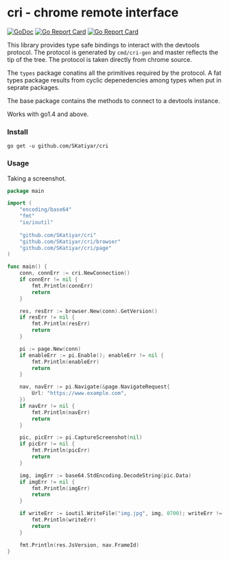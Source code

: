 # cri - chrome remote interface

[![GoDoc](https://godoc.org/github.com/SKatiyar/cri?status.svg)](https://godoc.org/github.com/SKatiyar/cri)
[![Go Report Card](https://goreportcard.com/badge/github.com/SKatiyar/cri)](https://goreportcard.com/report/github.com/SKatiyar/cri)
[![Go Report Card](https://travis-ci.org/SKatiyar/cri.svg?branch=develop)](https://travis-ci.org/SKatiyar/cri)

This library provides type safe bindings to interact with the devtools protocol.
The protocol is generated by `cmd/cri-gen` and master reflects the tip of the tree.
The protocol is taken directly from chrome source.

The `types` package conatins all the primitives required by the protocol. A fat types package results from cyclic depenedencies among types when put in seprate packages.

The base package contains the methods to connect to a devtools instance.

Works with go1.4 and above.

### Install

```
go get -u github.com/SKatiyar/cri
```

### Usage

Taking a screenshot.

```go
package main

import (
	"encoding/base64"
	"fmt"
	"io/ioutil"
  
	"github.com/SKatiyar/cri"
	"github.com/SKatiyar/cri/browser"
	"github.com/SKatiyar/cri/page"
)

func main() {
	conn, connErr := cri.NewConnection()
	if connErr != nil {
		fmt.Println(connErr)
		return
	}

	res, resErr := browser.New(conn).GetVersion()
	if resErr != nil {
		fmt.Println(resErr)
		return
	}

	pi := page.New(conn)
	if enableErr := pi.Enable(); enableErr != nil {
		fmt.Println(enableErr)
		return
	}

	nav, navErr := pi.Navigate(&page.NavigateRequest{
		Url: "https://www.example.com",
	})
	if navErr != nil {
		fmt.Println(navErr)
		return
	}

	pic, picErr := pi.CaptureScreenshot(nil)
	if picErr != nil {
		fmt.Println(picErr)
		return
	}

	img, imgErr := base64.StdEncoding.DecodeString(pic.Data)
	if imgErr != nil {
		fmt.Println(imgErr)
		return
	}

	if writeErr := ioutil.WriteFile("img.jpg", img, 0700); writeErr != nil {
		fmt.Println(writeErr)
		return
	}

	fmt.Println(res.JsVersion, nav.FrameId)
}
```

